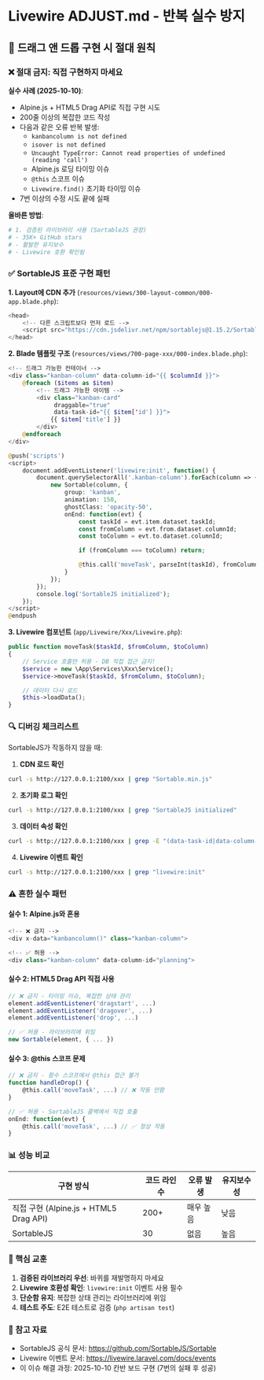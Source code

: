 # Livewire ADJUST.md - 반복 실수 방지

## 🚨 드래그 앤 드롭 구현 시 절대 원칙

### ❌ 절대 금지: 직접 구현하지 마세요

**실수 사례 (2025-10-10)**:
- Alpine.js + HTML5 Drag API로 직접 구현 시도
- 200줄 이상의 복잡한 코드 작성
- 다음과 같은 오류 반복 발생:
  - `kanbancolumn is not defined`
  - `isover is not defined`
  - `Uncaught TypeError: Cannot read properties of undefined (reading 'call')`
  - Alpine.js 로딩 타이밍 이슈
  - `@this` 스코프 이슈
  - `Livewire.find()` 초기화 타이밍 이슈
- 7번 이상의 수정 시도 끝에 실패

**올바른 방법**:
```bash
# 1. 검증된 라이브러리 사용 (SortableJS 권장)
# - 35K+ GitHub stars
# - 활발한 유지보수
# - Livewire 호환 확인됨
```

### ✅ SortableJS 표준 구현 패턴

**1. Layout에 CDN 추가** (`resources/views/300-layout-common/000-app.blade.php`):
```php
<head>
    <!-- 다른 스크립트보다 먼저 로드 -->
    <script src="https://cdn.jsdelivr.net/npm/sortablejs@1.15.2/Sortable.min.js"></script>
</head>
```

**2. Blade 템플릿 구조** (`resources/views/700-page-xxx/000-index.blade.php`):
```php
<!-- 드래그 가능한 컨테이너 -->
<div class="kanban-column" data-column-id="{{ $columnId }}">
    @foreach ($items as $item)
        <!-- 드래그 가능한 아이템 -->
        <div class="kanban-card"
             draggable="true"
             data-task-id="{{ $item['id'] }}">
            {{ $item['title'] }}
        </div>
    @endforeach
</div>

@push('scripts')
<script>
    document.addEventListener('livewire:init', function() {
        document.querySelectorAll('.kanban-column').forEach(column => {
            new Sortable(column, {
                group: 'kanban',
                animation: 150,
                ghostClass: 'opacity-50',
                onEnd: function(evt) {
                    const taskId = evt.item.dataset.taskId;
                    const fromColumn = evt.from.dataset.columnId;
                    const toColumn = evt.to.dataset.columnId;

                    if (fromColumn === toColumn) return;

                    @this.call('moveTask', parseInt(taskId), fromColumn, toColumn);
                }
            });
        });
        console.log('SortableJS initialized');
    });
</script>
@endpush
```

**3. Livewire 컴포넌트** (`app/Livewire/Xxx/Livewire.php`):
```php
public function moveTask($taskId, $fromColumn, $toColumn)
{
    // Service 호출만 허용 - DB 직접 접근 금지!
    $service = new \App\Services\Xxx\Service();
    $service->moveTask($taskId, $fromColumn, $toColumn);

    // 데이터 다시 로드
    $this->loadData();
}
```

### 🔍 디버깅 체크리스트

SortableJS가 작동하지 않을 때:

1. **CDN 로드 확인**
```bash
curl -s http://127.0.0.1:2100/xxx | grep "Sortable.min.js"
```

2. **초기화 로그 확인**
```bash
curl -s http://127.0.0.1:2100/xxx | grep "SortableJS initialized"
```

3. **데이터 속성 확인**
```bash
curl -s http://127.0.0.1:2100/xxx | grep -E "(data-task-id|data-column-id)"
```

4. **Livewire 이벤트 확인**
```bash
curl -s http://127.0.0.1:2100/xxx | grep "livewire:init"
```

### ⚠️ 흔한 실수 패턴

#### 실수 1: Alpine.js와 혼용
```php
<!-- ❌ 금지 -->
<div x-data="kanbancolumn()" class="kanban-column">

<!-- ✅ 허용 -->
<div class="kanban-column" data-column-id="planning">
```

#### 실수 2: HTML5 Drag API 직접 사용
```javascript
// ❌ 금지 - 타이밍 이슈, 복잡한 상태 관리
element.addEventListener('dragstart', ...)
element.addEventListener('dragover', ...)
element.addEventListener('drop', ...)

// ✅ 허용 - 라이브러리에 위임
new Sortable(element, { ... })
```

#### 실수 3: @this 스코프 문제
```javascript
// ❌ 금지 - 함수 스코프에서 @this 접근 불가
function handleDrop() {
    @this.call('moveTask', ...) // ❌ 작동 안함
}

// ✅ 허용 - SortableJS 콜백에서 직접 호출
onEnd: function(evt) {
    @this.call('moveTask', ...) // ✅ 정상 작동
}
```

### 📊 성능 비교

| 구현 방식 | 코드 라인 수 | 오류 발생 | 유지보수성 |
|-----------|--------------|-----------|------------|
| 직접 구현 (Alpine.js + HTML5 Drag API) | 200+ | 매우 높음 | 낮음 |
| SortableJS | 30 | 없음 | 높음 |

### 🎯 핵심 교훈

1. **검증된 라이브러리 우선**: 바퀴를 재발명하지 마세요
2. **Livewire 호환성 확인**: `livewire:init` 이벤트 사용 필수
3. **단순함 유지**: 복잡한 상태 관리는 라이브러리에 위임
4. **테스트 주도**: E2E 테스트로 검증 (`php artisan test`)

### 🔗 참고 자료

- SortableJS 공식 문서: https://github.com/SortableJS/Sortable
- Livewire 이벤트 문서: https://livewire.laravel.com/docs/events
- 이 이슈 해결 과정: 2025-10-10 칸반 보드 구현 (7번의 실패 후 성공)
